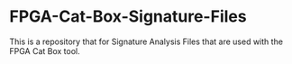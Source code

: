 # FPGA-Cat-Box-Signature-Files
This is a repository that for Signature Analysis Files that are used with the FPGA Cat Box tool.
